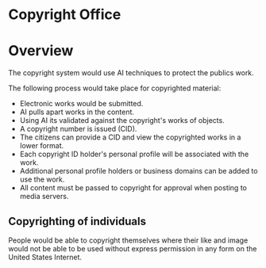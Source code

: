 # Copyright Office

# Overview

The copyright system would use AI techniques to protect the publics work.

The following process would take place for copyrighted material:

- Electronic works would be submitted.
- AI pulls apart works in the content.
- Using AI its validated against the copyright's works of objects.
- A copyright number is issued (CID).
- The citizens can provide a CID and view the copyrighted works in a lower format.
- Each copyright ID holder's personal profile will be associated with the work.
- Additional personal profile holders or business domains can be added to use the work.
- All content must be passed to copyright for approval when posting to media servers.

## Copyrighting of individuals

People would be able to copyright themselves where their like and image would not be able to be used without express permission in any form on the United States Internet.
